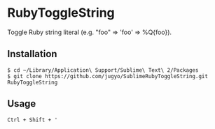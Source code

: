 RubyToggleString
========

Toggle Ruby string literal (e.g. "foo" => 'foo' => %Q{foo}).

 
## Installation

```
$ cd ~/Library/Application\ Support/Sublime\ Text\ 2/Packages
$ git clone https://github.com/jugyo/SublimeRubyToggleString.git RubyToggleString
```

## Usage

`Ctrl + Shift + '`
